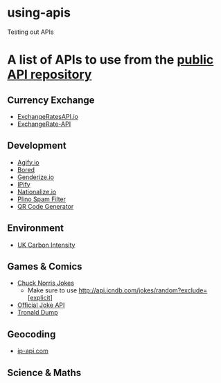 # using-apis
Testing out APIs

# A list of APIs to use from the [public API repository](https://github.com/public-apis/public-apis)

## Currency Exchange

- [ExchangeRatesAPI.io](https://exchangeratesapi.io/)
- [ExchangeRate-API](https://www.exchangerate-api.com/docs/free-exchange-rate-api)

## Development

- [Agify.io](https://agify.io/)
- [Bored](https://www.boredapi.com/)
- [Genderize.io](https://genderize.io/)
- [IPify](https://www.ipify.org/)
- [Nationalize.io](https://nationalize.io/)
- [Plino Spam Filter](https://plino.herokuapp.com/)
- [QR Code Generator](http://goqr.me/api/)

## Environment

- [UK Carbon Intensity](https://carbon-intensity.github.io/api-definitions/#carbon-intensity-api-v2-0-0)

## Games & Comics

- [Chuck Norris Jokes](http://www.icndb.com/api/)
  - Make sure to use <http://api.icndb.com/jokes/random?exclude=[explicit]>
- [Official Joke API](https://github.com/15Dkatz/official_joke_api)
- [Tronald Dump](https://docs.tronalddump.io/)

## Geocoding

- [ip-api.com](https://ip-api.com/)

## Science & Maths
